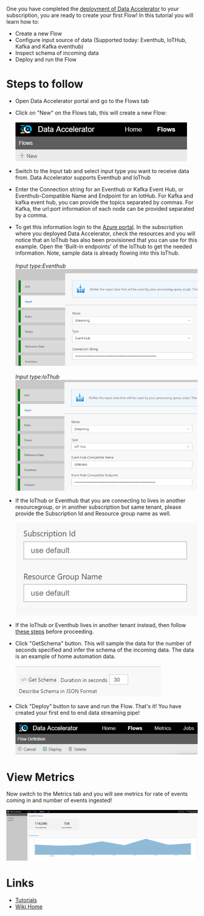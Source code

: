 One you have completed the [deployment of Data Accelerator](https://github.com/Microsoft/data-accelerator/wiki/Cloud-deployment) to your subscription, you are ready to create your first Flow! In this tutorial you will learn how to:
* Create a new Flow
* Configure input source of data (Supported today: Eventhub, IoTHub, Kafka and Kafka eventhub)
* Inspect schema of incoming data
* Deploy and run the Flow

# Steps to follow
* Open Data Accelerator portal and go to the Flows tab

* Click on "New" on the Flows tab, this will create a new Flow:<br /><br />
 ![New Flow](./tutorials/images/Tutorial1-1.png)

* Switch to the Input tab and select input type you want to receive data from. Data Accelerator supports Eventhub and IoThub

* Enter the Connection string for an Eventhub or Kafka Event Hub, or Eventhub-Compatible Name and Endpoint for an IotHub. For Kafka and kafka event hub, you can provide the topics separated by commas.  For Kafka, the url:port information of each node can be provided separated by a comma.  
* To get this information login to the [Azure portal](https://portal.azure.com). In the subscription where you deployed Data Accelerator, check the resources and you will notice that an IoThub has also been provisioned that you can use for this example. Open the 'Built-in endpoints' of the IoThub to get the needed information. Note, sample data is already flowing into this IoThub. <br /><br />
_Input type:Eventhub_<br/>
 ![Input](./tutorials/images/InputEventhub.PNG)<br /><br />
_Input type:IoThub_<br/>
 ![Input](./tutorials/images/InputIoT.PNG)<br/>

- If the IoThub or Eventhub that you are connecting to lives in another resourcegroup, or in another subscription but same tenant, please provide the Subscription Id and Resource group name as well. <br /><br />
 ![Schema](./tutorials/images/subresource.PNG)<br/>

- If the IoThub or Eventhub lives in another tenant instead, then follow [these steps](https://github.com/Microsoft/data-accelerator/wiki/Use-Input-in-different-tenant) before proceeding.  

* Click "GetSchema" button. This will sample the data for the number of seconds specified and infer the schema of the incoming data. The data is an example of home automation data. <br /><br />
 ![Schema](./tutorials/images/GetSchema.PNG)<br/>

* Click "Deploy" button to save and run the Flow. That's it! You have created your first end to end data streaming pipe!<br /><br />
 ![Deploy](./tutorials/images/Deploy.PNG)<br/>

# View Metrics
Now switch to the Metrics tab and you will see metrics for rate of events coming in and number of events ingested!<br /><br />
 ![Deploy](./tutorials/images/newflowmetrics.PNG)<br/>

# Links
* [Tutorials](Tutorials)
* [Wiki Home](Home) 